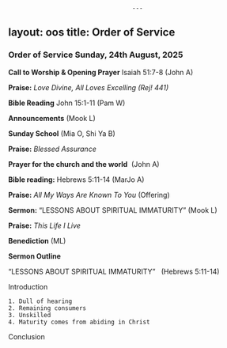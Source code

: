                                        ﻿---
layout: oos
title: Order of Service
---
### Order of Service Sunday, 24th August, 2025 

**Call to Worship & Opening Prayer** Isaiah 51:7-8 (John A)

**Praise:** *Love Divine, All Loves Excelling (Rej! 441)*

**Bible Reading** John 15:1-11 (Pam W)

**Announcements** (Mook L) 
    
**Sunday School** (Mia O, Shi Ya B)

**Praise:** *Blessed Assurance*

**Prayer for the church and the world**   (John A)

**Bible reading:** Hebrews 5:11-14 (MarJo A)

**Praise:** *All My Ways Are Known To You* (Offering)

**Sermon:**  “LESSONS ABOUT SPIRITUAL IMMATURITY” (Mook L)

**Praise:** *This Life I Live*

**Benediction**  (ML)


**Sermon Outline**

“LESSONS ABOUT SPIRITUAL IMMATURITY”   (Hebrews 5:11-14)

Introduction

    1. Dull of hearing
    2. Remaining consumers
    3. Unskilled
    4. Maturity comes from abiding in Christ
    
Conclusion
